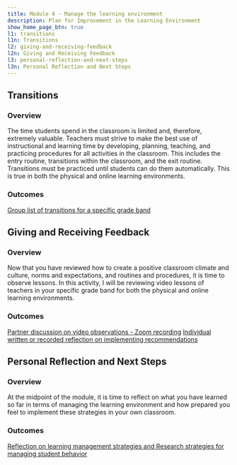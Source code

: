 ```yaml
---
title: Module 4 - Manage the learning environment
description: Plan for Improvement in the Learning Environment
show_home_page_btn: true
l1: transitions
l1n: Transitions
l2: giving-and-receiving-feedback
l2n: Giving and Receiving Feedback
l3: personal-reflection-and-next-steps
l3n: Personal Reflection and Next Steps
---
```


## Transitions
### Overview
The time students spend in the classroom is limited and, therefore, extremely valuable. Teachers must strive to make the best use of instructional and learning time by developing, planning, teaching, and practicing procedures for all activities in the classroom. This includes the entry routine, transitions within the classroom, and the exit routine.  Transitions must be practiced until students can do them automatically. This is true in both the physical and online learning environments.
### Outcomes
[Group list of transitions for a specific grade band](https://docs.google.com/document/d/1oSEFXZiAtBqxbC-HUBTD2YJc5yFe596T/edit)

## Giving and Receiving Feedback
### Overview
Now that you have reviewed how to create a positive classroom climate and culture, norms and expectations, and routines and procedures, it is time to observe lessons. In this activity, I will be reviewing video lessons of teachers in your specific grade band for both the physical and online learning environments.
### Outcomes
[Partner discussion on video observations - Zoom recording](https://drive.google.com/file/d/1InWhYupr_Z4twNVU0CkX8yYydnEHK2e1/view)
[Individual written or recorded reflection on implementing recommendations](https://docs.google.com/document/d/1QAy76LSan-TjM1ZfFGl4CcqVlHmBYBpv/edit)

## Personal Reflection and Next Steps
### Overview
At the midpoint of the module, it is time to reflect on what you have learned so far in terms of managing the learning environment and how prepared you feel to implement these strategies in your own classroom. 
### Outcomes
[Reflection on learning management strategies and Research strategies for managing student behavior](https://docs.google.com/document/d/1GcmTL9qm6mgqIxBI0U_JQ_ZlkVnyHAu5FVaaEgGRTLo/edit)


